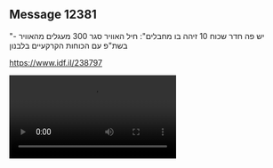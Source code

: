 ## Message 12381

"יש פה חדר שכוח 10 זיהה בו מחבלים":
חיל האוויר סגר 300 מעגלים מהאוויר - בשת"פ עם הכוחות הקרקעיים בלבנון

https://www.idf.il/238797

![Video](https://data.iron-swords.co.il/2024/October/09/12381/12381_media.mp4)
